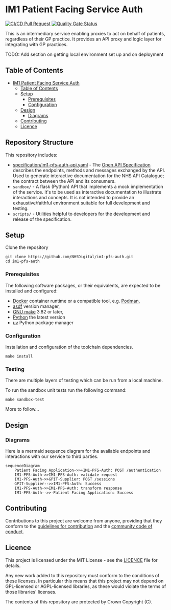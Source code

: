 # IM1 Patient Facing Service Auth

[![CI/CD Pull Request](https://github.com/nhs-england-tools/repository-template/actions/workflows/cicd-1-pull-request.yaml/badge.svg)](https://github.com/NHSDigital/im1-pfs-auth/actions/workflows/cicd-1-pull-request.yaml)
[![Quality Gate Status](https://sonarcloud.io/api/project_badges/measure?project=repository-template&metric=alert_status)](https://sonarcloud.io/summary/new_code?id=im1-pfs-auth)

This is an intermediary service enabling proxies to act on behalf of patients, regardless of their GP practice. It provides an API proxy and logic layer for integrating with GP practices.

TODO: Add section on getting local environment set up and on deployment

## Table of Contents

- [IM1 Patient Facing Service Auth](#im1-patient-facing-service-auth)
  - [Table of Contents](#table-of-contents)
  - [Setup](#setup)
    - [Prerequisites](#prerequisites)
    - [Configuration](#configuration)
  - [Design](#design)
    - [Diagrams](#diagrams)
  - [Contributing](#contributing)
  - [Licence](#licence)


## Repository Structure

This repository includes:

- [specification/im1-pfs-auth-api.yaml](./specificationim1-pfs-auth-api.yaml) - The [Open API Specification](https://swagger.io/docs/specification/about/) describes the endpoints, methods and messages exchanged by the API. Used to generate interactive documentation for the NHS API Catalogue; the contract between the API and its consumers.
- `sandbox/` - A flask (Python) API that implements a mock implementation of the service. It's to be used as interactive documentation to illustrate interactions and concepts. It is not intended to provide an exhaustive/faithful environment suitable for full development and testing.
- `scripts/` - Utilities helpful to developers for the development and release of the specification.

## Setup

Clone the repository

```shell
git clone https://github.com/NHSDigital/im1-pfs-auth.git
cd im1-pfs-auth
```

### Prerequisites

The following software packages, or their equivalents, are expected to be installed and configured:

- [Docker](https://www.docker.com/) container runtime or a compatible tool, e.g. [Podman](https://podman.io/),
- [asdf](https://asdf-vm.com/) version manager,
- [GNU make](https://www.gnu.org/software/make/) 3.82 or later,
- [Python](https://www.python.org/) the latest version
- [uv](https://docs.astral.sh/uv/) Python package manager

### Configuration

Installation and configuration of the toolchain dependencies.

```shell
make install
```

### Testing

There are multiple layers of testing which can be run from a local machine.

To run the sandbox unit tests run the following command:

```shell
make sandbox-test
```

More to follow...

## Design

### Diagrams

Here is a mermaid sequence diagram for the available endpoints and interactions with our service to third parties.

```mermaid
sequenceDiagram
    Patient Facing Application->>+IM1-PFS-Auth: POST /authentication
    IM1-PFS-Auth->>IM1-PFS-Auth: validate request
    IM1-PFS-Auth->>GPIT-Supplier: POST /sessions
    GPIT-Supplier-->>IM1-PFS-Auth: Success
    IM1-PFS-Auth->>IM1-PFS-Auth: transform response
    IM1-PFS-Auth-->>-Patient Facing Application: Success
```

## Contributing

Contributions to this project are welcome from anyone, providing that they conform to the [guidelines for contribution](./docs/developer-guides/CONTRIBUTING.md) and the [community code of conduct](./docs/developer-guides/CODE_OF_CONDUCT.md).

## Licence

This project is licensed under the MIT License - see the [LICENCE](./LICENCE.md) file for details.

Any new work added to this repository must conform to the conditions of these licenses. In particular this means that this project may not depend on GPL-licensed or AGPL-licensed libraries, as these would violate the terms of those libraries' licenses.

The contents of this repository are protected by Crown Copyright (C).
